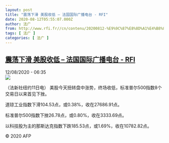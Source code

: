 ```yaml
---
layout: post
title: "震荡下滑 美股收低 – 法国国际广播电台 - RFI"
date: 2020-08-12T05:55:07.000Z
author: 法广
from: http://www.rfi.fr//cn/contenu/20200812-%E9%9C%87%E8%8D%A1%E4%B8%8B%E6%BB%91-%E7%BE%8E%E8%82%A1%E6%94%B6%E4%BD%8E
tags: [ 法广 ]
categories: [ 法广 ]
---
```

<!--1597211707000-->
[震荡下滑 美股收低 – 法国国际广播电台 - RFI](http://www.rfi.fr//cn/contenu/20200812-%E9%9C%87%E8%8D%A1%E4%B8%8B%E6%BB%91-%E7%BE%8E%E8%82%A1%E6%94%B6%E4%BD%8E)
------

<div>
<div>12/08/2020 - 06:35</div><img src="https://s.rfi.fr/media/display/f4a656c4-dc58-11ea-9147-005056a98db9/w:310/p:16x9/eco0004b.200812123502.jpg"><div class="t-content__body u-clearfix"><div class="m-interstitial"></div><p>（法新社纽约11日电）    美股今天扭转盘中涨势，终场收低，标准普尔500指数8个交易日以来首见下挫。</p><p>    道琼工业指数下滑104.53点，或0.38%，收在27686.91点。</p><p>    标准普尔500指数下挫26.78点，或0.80%，收在3333.69点。</p><p>    以科技股为主的那斯达克指数下跌185.53点，或1.69%，收在10782.82点。</p><p class="t-copyright">© 2020 AFP</p>        </div>
</div>
